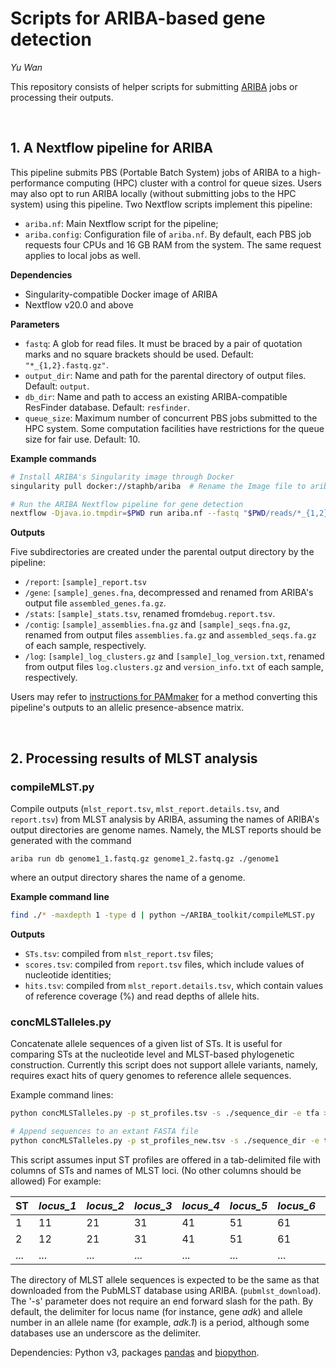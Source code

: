 # Scripts for ARIBA-based gene detection

*Yu Wan*



This repository consists of helper scripts for submitting [ARIBA](https://github.com/sanger-pathogens/ariba) jobs or processing their outputs.

<br />

## 1. A Nextflow pipeline for ARIBA

This pipeline submits PBS (Portable Batch System) jobs of ARIBA to a high-performance computing (HPC) cluster with a control for queue sizes. Users may also opt to run ARIBA locally (without submitting jobs to the HPC system) using this pipeline. Two Nextflow scripts implement this pipeline:

- `ariba.nf`: Main Nextflow script for the pipeline;
- `ariba.config`: Configuration file of `ariba.nf`. By default, each PBS job requests four CPUs and 16 GB RAM from the system. The same request applies to local jobs as well.



**Dependencies**

- Singularity-compatible Docker image of ARIBA
- Nextflow v20.0 and above



**Parameters**

- `fastq`: A glob for read files. It must be braced by a pair of quotation marks and no square brackets should be used. Default: `"*_{1,2}.fastq.gz"`.
- `output_dir`: Name and path for the parental directory of output files. Default: `output`.
- `db_dir`: Name and path to access an existing ARIBA-compatible ResFinder database. Default: `resfinder`.
- `queue_size`: Maximum number of concurrent PBS jobs submitted to the HPC system. Some computation facilities have restrictions for the queue size for fair use. Default: 10.



**Example commands**

```bash
# Install ARIBA's Singularity image through Docker
singularity pull docker://staphb/ariba  # Rename the Image file to ariba.sif

# Run the ARIBA Nextflow pipeline for gene detection
nextflow -Djava.io.tmpdir=$PWD run ariba.nf --fastq "$PWD/reads/*_{1,2}.fastq.gz" --db_dir $HOME/db/resfinder --output_dir output -c ariba.config -profile pbs --queue_size 15 -with-singularity $HOME/software/docker/ariba.sif
```



**Outputs**

Five subdirectories are created under the parental output directory by the pipeline:

- `/report`: `[sample]_report.tsv`
- `/gene`: `[sample]_genes.fna`, decompressed and renamed from ARIBA's output file `assembled_genes.fa.gz`.
- `/stats`: `[sample]_stats.tsv`, renamed from`debug.report.tsv`.
- `/contig`: `[sample]_assemblies.fna.gz` and `[sample]_seqs.fna.gz`, renamed from output files `assemblies.fa.gz` and `assembled_seqs.fa.gz` of each sample, respectively.
- `/log`: `[sample]_log_clusters.gz` and `[sample]_log_version.txt`, renamed from output files `log.clusters.gz` and `version_info.txt` of each sample, respectively.



Users may refer to [instructions for PAMmaker](https://github.com/wanyuac/PAMmaker#ariba) for a method converting this pipeline's outputs to an allelic presence-absence matrix.

<br />

## 2. Processing results of MLST analysis

### compileMLST.py

Compile outputs (`mlst_report.tsv`, `mlst_report.details.tsv`, and `report.tsv`) from MLST analysis by ARIBA, assuming the names of ARIBA's output directories are genome names. Namely, the MLST reports should be generated with the command 

```
ariba run db genome1_1.fastq.gz genome1_2.fastq.gz ./genome1
```

where an output directory shares the name of a genome.

**Example command line**

```bash
find ./* -maxdepth 1 -type d | python ~/ARIBA_toolkit/compileMLST.py
```

**Outputs**

- `STs.tsv`: compiled from `mlst_report.tsv` files;
- `scores.tsv`: compiled from `report.tsv` files, which include values of nucleotide identities;
- `hits.tsv`: compiled from `mlst_report.details.tsv`, which contain values of reference coverage (%) and read depths of allele hits.



### concMLSTalleles.py

Concatenate allele sequences of a given list of STs. It is useful for comparing STs at the nucleotide
level and MLST-based phylogenetic construction. Currently this script does not support allele variants,
namely, requires exact hits of query genomes to reference allele sequences.

Example command lines:
```bash
python concMLSTalleles.py -p st_profiles.tsv -s ./sequence_dir -e tfa > mlstSeqs.fna

# Append sequences to an extant FASTA file
python concMLSTalleles.py -p st_profiles_new.tsv -s ./sequence_dir -e tfa >> mlstSeqs.fna
```

This script assumes input ST profiles are offered in a tab-delimited file with columns of STs and
names of MLST loci. (No other columns should be allowed) For example:

| ST   | _locus\_1_ | *locus\_2* | *locus\_3* | *locus\_4* | *locus\_5* | *locus\_6* | *locus\_7* |
| ---- | ---------- | ---------- | ---------- | ---------- | ---------- | ---------- | ---------- |
| 1    | 11         | 21         | 31         | 41         | 51         | 61         | 71         |
| 2    | 12         | 21         | 31         | 41         | 51         | 61         | 71         |
| ...  | ...        | ...        | ...        | ...        | ...        | ...        | ...        |

The directory of MLST allele sequences is expected to be the same as that downloaded from the PubMLST
database using ARIBA. (`pubmlst_download`). The '-s' parameter does not require an end forward slash
for the path. By default, the delimiter for locus name (for instance, gene _adk_) and allele number in
an allele name (for example, _adk.1_) is a period, although some databases use an underscore as the
delimiter.

Dependencies: Python v3, packages [pandas](https://pandas.pydata.org/) and [biopython](https://biopython.org/).

